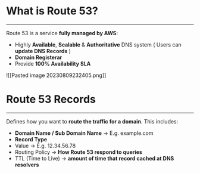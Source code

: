 # What is Route 53?
---

Route 53 is a service **fully managed by AWS**:
* Highly **Available**, **Scalable** & **Authoritative** DNS system ( Users can **update DNS Records** )
* **Domain Registerar**
* Provide **100% Availability SLA**

![[Pasted image 20230809232405.png]]

# Route 53 Records
---

Defines how you want to **route the traffic for a domain**. This includes:
* **Domain Name / Sub Domain Name** -> E.g. example.com
* **Record Type**
* Value -> E.g. 12.34.56.78
* Routing Policy -> **How Route 53 respond to queries**
* TTL (Time to Live) -> **amount of time that record cached at DNS resolvers**